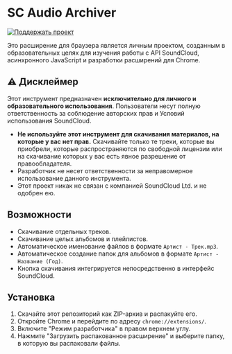 # SC Audio Archiver

[![Поддержать проект](https://img.shields.io/badge/Поддержать-ЮKassa-blue?style=for-the-badge&logo=yookassa&logoColor=white)](https://flegm.github.io/soundcloud_download_extension/)

Это расширение для браузера является личным проектом, созданным в образовательных целях для изучения работы с API SoundCloud, асинхронного JavaScript и разработки расширений для Chrome.

## ⚠️ Дисклеймер

Этот инструмент предназначен **исключительно для личного и образовательного использования**. Пользователи несут полную ответственность за соблюдение авторских прав и Условий использования SoundCloud.

*   **Не используйте этот инструмент для скачивания материалов, на которые у вас нет прав.** Скачивайте только те треки, которые вы приобрели, которые распространяются по свободной лицензии или на скачивание которых у вас есть явное разрешение от правообладателя.
*   Разработчик не несет ответственности за неправомерное использование данного инструмента.
*   Этот проект никак не связан с компанией SoundCloud Ltd. и не одобрен ею.


## Возможности

*   Скачивание отдельных треков.
*   Скачивание целых альбомов и плейлистов.
*   Автоматическое именование файлов в формате `Артист - Трек.mp3`.
*   Автоматическое создание папок для альбомов в формате `Артист - Название (Год)`.
*   Кнопка скачивания интегрируется непосредственно в интерфейс SoundCloud.

## Установка

1.  Скачайте этот репозиторий как ZIP-архив и распакуйте его.
2.  Откройте Chrome и перейдите по адресу `chrome://extensions/`.
3.  Включите "Режим разработчика" в правом верхнем углу.
4.  Нажмите "Загрузить распакованное расширение" и выберите папку, в которую вы распаковали файлы. 